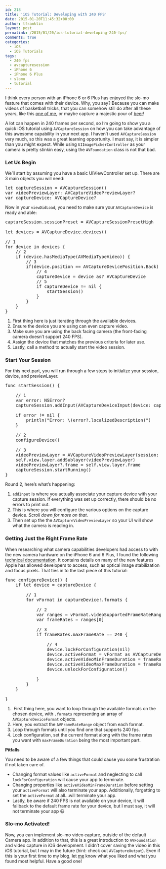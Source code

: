 ```yaml
---
id: 218
title: 'iOS Tutorial: Developing with 240 FPS'
date: 2015-01-20T11:45:32+00:00
author: tfranklin
layout: post
permalink: /2015/01/20/ios-tutorial-developing-240-fps/
comments: true
categories:
  - iOS
  - iOS Tutorials
tags:
  - 240 fps
  - avcapturesession
  - iPhone 6
  - iPhone 6 Plus
  - slomo
  - tutorial
---
```

I think every person with an iPhone 6 or 6 Plus has enjoyed the slo-mo feature that comes with their device. Why, you say? Because you can make videos of basketball tricks, that you can somehow still do after all these years, like this <a href="https://flic.kr/p/qQHu1i" target="_blank">one of me</a>, or maybe capture a majestic pour of <a href="https://flic.kr/p/pU6CBp" target="_blank">beer</a>!

A lot can happen in 240 frames per second, so I&#8217;m going to show you a quick iOS tutorial using `AVCaptureSession` on how you can take advantage of this awesome capability in your next app. I haven&#8217;t used `AVCaptureSession` very much, so this was a great learning opportunity. I must say, it is simpler than you might expect. While using `UIImagePickerController` as your camera is pretty stinkin easy, using the `AVFoundation` class is not that bad.

### Let Us Begin

We&#8217;ll start by assuming you have a basic UIViewController set up. There are 3 main objects you will need:

<pre class="theme:classic lang:swift decode:true" title="The variables">let captureSession = AVCaptureSession()
var videoPreviewLayer: AVCaptureVideoPreviewLayer?
var captureDevice: AVCaptureDevice?</pre>

Now in your `viewDidLoad`, you need to make sure your `AVCaptureDevice` is ready and able:

<pre class="theme:classic lang:swift decode:true" title="capture device set up">captureSession.sessionPreset = AVCaptureSessionPresetHigh
        
let devices = AVCaptureDevice.devices()
        
// 1
for device in devices {
    // 2
    if (device.hasMediaType(AVMediaTypeVideo)) {
        // 3
        if(device.position == AVCaptureDevicePosition.Back) {
            // 4
            captureDevice = device as? AVCaptureDevice
            // 5
            if captureDevice != nil {
                startSession()
            }
        }
    }
}</pre>

  1. First thing here is just iterating through the available devices.
  2. Ensure the device you are using can even capture video.
  3. Make sure you are using the back facing camera (the front-facing camera doesn&#8217;t support 240 FPS).
  4. Assign the device that matches the previous criteria for later use.
  5. Lastly, call a method to actually start the video session.

### Start Your Session

For this next part, you will run through a few steps to initialize your session, device, and previewLayer.

<pre class="theme:classic lang:swift decode:true" title="session start">func startSession() {

    // 1    
    var error: NSError?
    captureSession.addInput(AVCaptureDeviceInput(device: captureDevice, error: &error))
        
    if error != nil {
        println("Error: \(error?.localizedDescription)")
    }

    // 2    
    configureDevice()
    
    // 3    
    videoPreviewLayer = AVCaptureVideoPreviewLayer(session: captureSession)
    self.view.layer.addSublayer(videoPreviewLayer)
    videoPreviewLayer?.frame = self.view.layer.frame
    captureSession.startRunning()
}</pre>

Round 2, here&#8217;s what&#8217;s happening:

  1. `addInput` is where you actually associate your capture device with your capture session. If everything was set up correctly, there should be no errors to print out.
  2. This is where you will configure the various options on the capture device. _Scroll down for more on that_.
  3. Then set up the the `AVCaptureVideoPreviewLayer` so your UI will show what the camera is reading in.

### Getting Just the Right Frame Rate

When researching what camera capabilities developers had access to with the new camera hardware on the iPhone 6 and 6 Plus, I found the following <a href="https://developer.apple.com/library/ios/technotes/tn2409/_index.html" target="_blank">technical documentation</a>. It contains details on many of the new features Apple has allowed developers to access, such as optical image stabilization and focus pixels. That ties in to the last piece of this tutorial:

<pre class="theme:classic lang:swift decode:true " title="device config">func configureDevice() {
    if let device = captureDevice {

        // 1
        for vFormat in captureDevice!.formats {

            // 2
            var ranges = vFormat.videoSupportedFrameRateRanges as [AVFrameRateRange]
            var frameRates = ranges[0]

            // 3
            if frameRates.maxFrameRate == 240 {

                // 4    
                device.lockForConfiguration(nil)
                device.activeFormat = vFormat as AVCaptureDeviceFormat
                device.activeVideoMinFrameDuration = frameRates.minFrameDuration
                device.activeVideoMaxFrameDuration = frameRates.maxFrameDuration
                device.unlockForConfiguration()
                    
            }
        }
    }
        
}</pre>

  1.  First thing here, you want to loop through the available formats on the chosen device, with `.formats` representing an array of `AVCaptureDeviceFormat` objects.
  2. Here, you extract the `AVFrameRateRange` object from each format.
  3. Loop through formats until you find one that supports 240 fps.
  4. Lock configuration, set the current format along with the frame rates you want with `maxFrameDuration` being the most important part.

**Pitfalls**

You need to be aware of a few things that could cause you some frustration if not taken care of.

  * Changing format values like `activeFormat` and neglecting to call `lockForConfiguration` will cause your app to terminate.
  * Changing properties like `activeVideoMinFrameDuration` before setting your `activeFormat` will also terminate your app. Additionally, forgetting to set the `activeFormat` at all&#8230;will terminate your app.
  * Lastly, be aware if 240 FPS is not available on your device, it will fallback to the default frame rate for your device, but I must say, it will not terminate your app &#128515;

### Slo-mo Activated!

Now, you can implement slo-mo video capture, outside of the default Camera app. In addition to that, this is a great introduction to `AVFoundation` and video capture in iOS development. I didn&#8217;t cover saving the video in this iOS tutorial, but I may in the future (hint: check out `AVCaptureOutput`). Even if this is your first time to my blog, let <a href="https://twitter.com/tfrank64" target="_blank">me</a> know what you liked and what you found most helpful. Have a good one!
